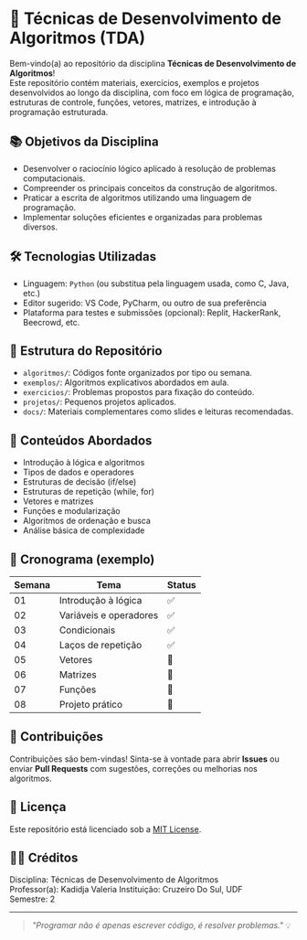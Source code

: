 # 🧠 Técnicas de Desenvolvimento de Algoritmos (TDA)

Bem-vindo(a) ao repositório da disciplina **Técnicas de Desenvolvimento de Algoritmos**!  
Este repositório contém materiais, exercícios, exemplos e projetos desenvolvidos ao longo da disciplina, com foco em lógica de programação, estruturas de controle, funções, vetores, matrizes, e introdução à programação estruturada.

## 📚 Objetivos da Disciplina

- Desenvolver o raciocínio lógico aplicado à resolução de problemas computacionais.
- Compreender os principais conceitos da construção de algoritmos.
- Praticar a escrita de algoritmos utilizando uma linguagem de programação.
- Implementar soluções eficientes e organizadas para problemas diversos.

## 🛠️ Tecnologias Utilizadas

- Linguagem: `Python` (ou substitua pela linguagem usada, como C, Java, etc.)
- Editor sugerido: VS Code, PyCharm, ou outro de sua preferência
- Plataforma para testes e submissões (opcional): Replit, HackerRank, Beecrowd, etc.

## 📂 Estrutura do Repositório


- `algoritmos/`: Códigos fonte organizados por tipo ou semana.
- `exemplos/`: Algoritmos explicativos abordados em aula.
- `exercicios/`: Problemas propostos para fixação do conteúdo.
- `projetos/`: Pequenos projetos aplicados.
- `docs/`: Materiais complementares como slides e leituras recomendadas.

## 📌 Conteúdos Abordados

- Introdução à lógica e algoritmos
- Tipos de dados e operadores
- Estruturas de decisão (if/else)
- Estruturas de repetição (while, for)
- Vetores e matrizes
- Funções e modularização
- Algoritmos de ordenação e busca
- Análise básica de complexidade

## 📆 Cronograma (exemplo)

| Semana | Tema                            | Status  |
|--------|----------------------------------|---------|
| 01     | Introdução à lógica             | ✅      |
| 02     | Variáveis e operadores          | ✅      |
| 03     | Condicionais                    | ✅      |
| 04     | Laços de repetição              | ✅      |
| 05     | Vetores                         | 🔄      |
| 06     | Matrizes                        | 🔲      |
| 07     | Funções                         | 🔲      |
| 08     | Projeto prático                 | 🔲      |

## 🤝 Contribuições

Contribuições são bem-vindas! Sinta-se à vontade para abrir **Issues** ou enviar **Pull Requests** com sugestões, correções ou melhorias nos algoritmos.

## 📄 Licença

Este repositório está licenciado sob a [MIT License](LICENSE).

## 👨‍🏫 Créditos

Disciplina: Técnicas de Desenvolvimento de Algoritmos  
Professor(a): Kadidja Valeria 
Instituição: Cruzeiro Do Sul, UDF  
Semestre: 2

---

> _"Programar não é apenas escrever código, é resolver problemas."_ 💡
